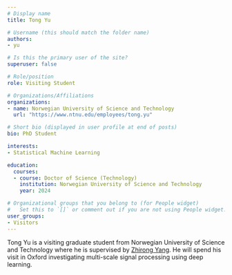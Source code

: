 ```yaml
---
# Display name
title: Tong Yu

# Username (this should match the folder name)
authors:
- yu

# Is this the primary user of the site?
superuser: false

# Role/position
role: Visiting Student

# Organizations/Affiliations
organizations:
- name: Norwegian University of Science and Technology
  url: "https://www.ntnu.edu/employees/tong.yu"

# Short bio (displayed in user profile at end of posts)
bio: PhD Student

interests:
- Statistical Machine Learning

education:
  courses:
  - course: Doctor of Science (Technology)
    institution: Norwegian University of Science and Technology
    year: 2024

# Organizational groups that you belong to (for People widget)
#   Set this to `[]` or comment out if you are not using People widget.
user_groups:
- Visitors
---
```


Tong Yu is a visiting graduate student from Norwegian University of Science and Technology where he is supervised by [Zhirong Yang](https://www.ntnu.edu/employees/zhirong.yang). He will spend his visit in Oxford investigating multi-scale signal processing using deep learning.
